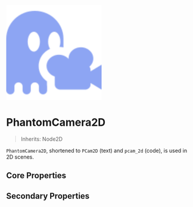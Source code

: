<img src="../assets/icons/phantom-camera-2D.svg" height="256" width="256"/>

# PhantomCamera2D
> Inherits: Node2D

`PhantomCamera2D`, shortened to `PCam2D` (text) and `pcam_2d` (code), is used in 2D scenes.

## Core Properties
<div class="property-core-group">
<PropertyCore propertyName="Priority" propertyPageLink="/priority" propertyIcon="./../../assets/icons/feature-priority.svg">
<template v-slot:propertyDescription>

Determines which `PCam` should be active with the `Camera`.

</template>
</PropertyCore>

<PropertyCore propertyName="Follow Mode" propertyPageLink="/follow-modes/overview" propertyIcon="./../../assets/icons/feature-follow.svg">
<template v-slot:propertyDescription>

Define how the `Camera` should follow its target(s).

</template>
</PropertyCore>

<PropertyCore propertyName="Tween" propertyPageLink="/tween" propertyIcon="./../../assets/icons/feature-tween.svg">
<template v-slot:propertyDescription>

Determines how the `Camera` tweens to this `PCam` upon becoming active.

</template>
</PropertyCore>
</div>

## Secondary Properties
<!--@include: ./parts/phantom-camera-properties.md-->

<Property propertyName="Zoom" propertyType="Vector2" propertyDefault="Vector2(1,1)">
<template v-slot:propertyDescription>

Applies a zoom level to the `PCam2D`, effectively overrides the `Zoom` property of the `Camera2D` node.

</template>
<template v-slot:setMethod>

`Vector2` set_zoom()

</template>
<template v-slot:setExample>

::: details Example
```gdscript
pcam.set_zoom(Vector2(1.5, 1.5))
```
:::

</template>
<template v-slot:getMethod>

`Vector2` get_zoom()

</template>
<template v-slot:getExample>

::: details Example
```gdscript
pcam.get_zoom()
```
:::

</template>
</Property>

[//]: # (<Property propertyName="Frame Preview" propertyType="bool" propertyDefault="true">)

[//]: # (<template v-slot:propertyDescription>)

[//]: # ()
[//]: # (Enables a preview of what the `PCam2D` will see in the scene. It works identically to how a `Camera2D` shows which area will be visible during runtime. Likewise, this too will be affected by the `Zoom` property and the `Viewport Width` and `Viewport Height` defined in the `Project Settings`.)

[//]: # ()
[//]: # (</template>)

[//]: # (</Property>)